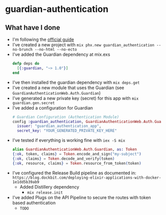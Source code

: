 # guardian-authentication

## What have I done

- I'm following the [official guide](https://github.com/ueberauth/guardian)
- I've created a new project with `mix phx.new guardian_authentication --no-brunch --no-html --no-ecto`
- I've added the Guardian dependency at mix.exs
  ```elixir
  defp deps do
    [{:guardian, "~> 1.0"}]
  end
  ```
- I've then installed the guardian dependency with `mix deps.get`
- I've created a new module that uses the Guardian (see `GuardianAuthenticationWeb.Auth.Guardian`)
- I've generated a new private key (secret) for this app with `mix guardian.gen.secret`
- I've added a configuration for Guardian
  ```elixir
  # Guardian Configuration (Authentication Module)
  config :guardian_authentication, GuardianAuthenticationWeb.Auth.Guardian,
    issuer: "guardian_authentication_app",
    secret_key: "YOUR_GENERATED_PRIVATE_KEY_HERE"
  ```
- I've tested if everything is working fine with `iex -S mix`
  ```elixir
  alias GuardianAuthenticationWeb.Auth.Guardian, as: Token
  {:ok, token, claims} = Token.encode_and_sign("my-subject")
  {:ok, claims} = Token.decode_and_verify(token)
  {:ok, resource, claims} = Token.resource_from_token(token)
  ```
- I've configured the Release Build pipeline as documented in: `https://blog.dockbit.com/deploying-elixir-applications-with-docker-1e1dd5b39ab9`
  - Added Distillery dependency
	- `mix release.init`
- I've added Plugs on the API Pipeline to secure the routes with token based authentication
  - `TODO`
